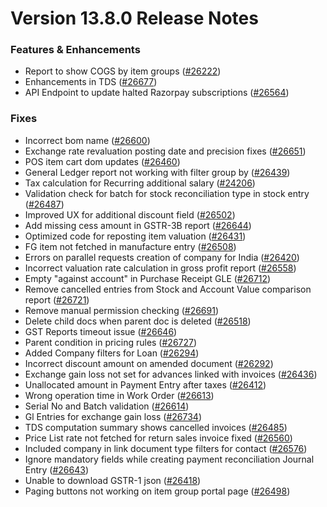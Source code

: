 # Version 13.8.0 Release Notes

### Features & Enhancements
- Report to show COGS by item groups ([#26222](https://github.com/frappe/prodman/pull/26222))
- Enhancements in TDS ([#26677](https://github.com/frappe/prodman/pull/26677))
- API Endpoint to update halted Razorpay subscriptions ([#26564](https://github.com/frappe/prodman/pull/26564))

### Fixes
- Incorrect bom name ([#26600](https://github.com/frappe/prodman/pull/26600))
- Exchange rate revaluation posting date and precision fixes ([#26651](https://github.com/frappe/prodman/pull/26651))
- POS item cart dom updates ([#26460](https://github.com/frappe/prodman/pull/26460))
- General Ledger report not working with filter group by ([#26439](https://github.com/frappe/prodman/pull/26438))
- Tax calculation for Recurring additional salary ([#24206](https://github.com/frappe/prodman/pull/24206))
- Validation check for batch for stock reconciliation type in stock entry ([#26487](https://github.com/frappe/prodman/pull/26487))
- Improved UX for additional discount field ([#26502](https://github.com/frappe/prodman/pull/26502))
- Add missing cess amount in GSTR-3B report ([#26644](https://github.com/frappe/prodman/pull/26644))
- Optimized code for reposting item valuation ([#26431](https://github.com/frappe/prodman/pull/26431))
- FG item not fetched in manufacture entry ([#26508](https://github.com/frappe/prodman/pull/26508))
- Errors on parallel requests creation of company for India  ([#26420](https://github.com/frappe/prodman/pull/26420))
- Incorrect valuation rate calculation in gross profit report ([#26558](https://github.com/frappe/prodman/pull/26558))
- Empty "against account" in Purchase Receipt GLE ([#26712](https://github.com/frappe/prodman/pull/26712))
- Remove cancelled entries from Stock and Account Value comparison report ([#26721](https://github.com/frappe/prodman/pull/26721))
- Remove manual permission checking ([#26691](https://github.com/frappe/prodman/pull/26691))
- Delete child docs when parent doc is deleted ([#26518](https://github.com/frappe/prodman/pull/26518))
- GST Reports timeout issue ([#26646](https://github.com/frappe/prodman/pull/26646))
- Parent condition in pricing rules ([#26727](https://github.com/frappe/prodman/pull/26727))
- Added Company filters for Loan ([#26294](https://github.com/frappe/prodman/pull/26294))
- Incorrect discount amount on amended document ([#26292](https://github.com/frappe/prodman/pull/26292))
- Exchange gain loss not set for advances linked with invoices ([#26436](https://github.com/frappe/prodman/pull/26436))
- Unallocated amount in Payment Entry after taxes ([#26412](https://github.com/frappe/prodman/pull/26412))
- Wrong operation time in Work Order ([#26613](https://github.com/frappe/prodman/pull/26613))
- Serial No and Batch validation ([#26614](https://github.com/frappe/prodman/pull/26614))
- Gl Entries for exchange gain loss ([#26734](https://github.com/frappe/prodman/pull/26734))
- TDS computation summary shows cancelled invoices ([#26485](https://github.com/frappe/prodman/pull/26485))
- Price List rate not fetched for return sales invoice fixed ([#26560](https://github.com/frappe/prodman/pull/26560))
- Included company in link document type filters for contact ([#26576](https://github.com/frappe/prodman/pull/26576))
- Ignore mandatory fields while creating payment reconciliation Journal Entry ([#26643](https://github.com/frappe/prodman/pull/26643))
- Unable to download GSTR-1 json ([#26418](https://github.com/frappe/prodman/pull/26418))
- Paging buttons not working on item group portal page ([#26498](https://github.com/frappe/prodman/pull/26498))
